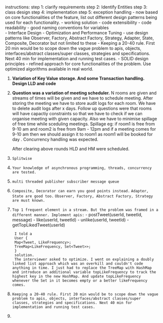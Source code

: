 instructions:
step 1: clarify requirements
step 2: Identify Entities
step 3: class design
step 4: implementation
step 5: exception handling
    - now based on core functionalities of the feature, list out different design patterns being used for each functionality.
    - working solution
    - code extensibility
    - code readability
    - good naming conventions for variables   
    - Interface Design
    - Optimization and Performance Tuning
    - use design patterns like Observer, Factory, Abstract Factory, Strategy, Adapter, State, Composite, Decorator but not limited to these
    - Keeping a 20-40 rule. First 20 min would be to scope down the vague problem to apis, objects, interfaces/abstract classes/super classes, strategies and specifications. Next 40 min for implementation and running test cases.
    - SOLID design principles
    - refined approach for core functionalities of the problem. Use optimized algorithms available in real world.


1. **Variation of Key Value storage. And some Transaction handling. Design LLD and code**
2. **Question was a variation of meeting scheduler.**
    N rooms are given and streams of times will be given and we have to schedule meeting. After storing the meeting we have to store audit logs for each room. We have to delete audit logs after x days. Follow up questions were that rooms will have capactiy constraints so that we have to check if we can organise meeting with given capacity. Also we have to minimise spillage of free time while sceduling meetings.
    Spillage eg: if room1 is free from 9-10 am and room2 is free from 9am - 12pm and if a meeting comes for 9-10 am then we should assign it to room1 as room1 will be booked for day . Concurrency handling was expected.


    After clearing above rounds HLD and HM were scheduled.
3. `Splitwise`
4. `Your knowledge of asynchronous programming, threads, concurrency are tested.`
5. `multi threaded publisher subscriber message queue`
6. `Composite, Decorator can earn you good points instead.`
    `Adapter, State are good too.`
    `Observer, Factory, Abstract Factory, Strategy are must known.`

7. `Top 1 frequent element in a stream. But the problem was framed in a different manner. Implement apis:`
        - postTweet(userId, tweetId, message)
        - like(userId, tweetId)
        - unlike(userId, tweetId)
        - getTopLikedTweet(userId)

        I told a 
        User {
        Map<Tweet, LikeFrequency>;
        TreeMap<LikeFrequency, Set<Tweet>>; 
        }
        solution.
        The interviewer asked to optimize. I went on explaining a doubly linked list approach which was an overkill and couldn't code anything in time. I just had to replace the TreeMap with HashMap and introduce an additional variable topLikeFrequency to track the highest key in the new HashMap. And update topLikeFrequency whenever the Set in it becomes empty or a better likeFrequency comes.

8. `Keeping a 20-40 rule. First 20 min would be to scope down the vague problem to apis, objects, interfaces/abstract classes/super classes, strategies and specifications. Next 40 min for implementation and running test cases.`

9. 
